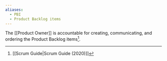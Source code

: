 ```yaml
---
aliases:
  - PBI
  - Product Backlog items
---
```

The [[Product Owner]] is accountable for creating, communicating, and ordering the Product Backlog items[^scrum-guide-2020].

[^scrum-guide-2020]: [[Scrum Guide|Scrum Guide (2020)]]